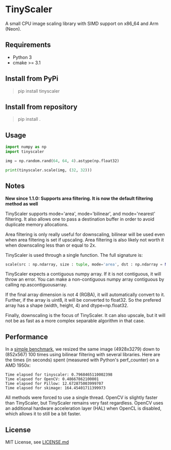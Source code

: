 # TinyScaler

A small CPU image scaling library with SIMD support on x86_64 and Arm (Neon).

## Requirements

- Python 3
- cmake >= 3.1

## Install from PyPi

> pip install tinyscaler

## Install from repository

> pip install .

## Usage

```python
import numpy as np
import tinyscaler

img = np.random.rand(64, 64, 4).astype(np.float32)

print(tinyscaler.scale(img, (32, 32)))
```

## Notes

**New since 1.1.0: Supports area filtering. It is now the default filtering method as well**

TinyScaler supports mode='area', mode='bilinear', and mode='nearest' filtering. It also allows one to pass a destination buffer in order to avoid duplicate memory allocations.

Area filtering is only really useful for downscaling, bilinear will be used even when area filtering is set if upscaling. Area filtering is also likely not worth it when downscaling less than or equal to 2x.

TinyScaler is used through a single function. The full signature is:

```python
scale(src : np.ndarray, size : tuple, mode='area', dst : np.ndarray = None)
```

TinyScaler expects a contiguous numpy array. If it is not contiguous, it will throw an error. You can make a non-contiguous numpy array contiguous by calling np.ascontiguousarray.

If the final array dimension is not 4 (RGBA), it will automatically convert to it. Further, if the array is uint8, it will be converted to float32. So the prefered array has a shape (width, height, 4) and dtype=np.float32.

Finally, downscaling is the focus of TinyScaler. It can also upscale, but it will not be as fast as a more complex separable algorithm in that case.

## Performance

In a [simple benchmark](./examples/benchmark.py), we resized the same image (4928x3279) down to (852x567) 100 times using bilinear filtering with several libraries. Here are the times (in seconds) spent (measured with Python's perf_counter) on a AMD 1950x:

```
Time elapsed for tinyscaler: 0.7968465110002398
Time elapsed for OpenCV: 0.48667862100001
Time elapsed for Pillow: 12.672875003999707
Time elapsed for skimage: 164.45401711399973
```

All methods were forced to use a single thread. OpenCV is slightly faster than TinyScaler, but TinyScaler remains very fast regardless. OpenCV uses an additional hardware acceleration layer (HAL) when OpenCL is disabled, which allows it to still be a bit faster.

## License

MIT License, see [LICENSE.md](./LICENSE.md)




